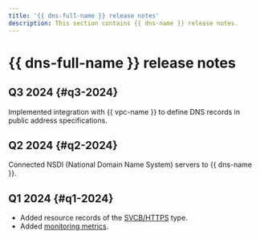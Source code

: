 ```yaml
---
title: '{{ dns-full-name }} release notes'
description: This section contains {{ dns-name }} release notes.
---
```


# {{ dns-full-name }} release notes

## Q3 2024 {#q3-2024}

Implemented integration with {{ vpc-name }} to define DNS records in public address specifications.

## Q2 2024 {#q2-2024}

Connected NSDI (National Domain Name System) servers to {{ dns-name }}.

## Q1 2024 {#q1-2024}

* Added resource records of the [SVCB/HTTPS](./concepts/resource-record.md#svcb-and-https-svcb-https) type.
* Added [monitoring metrics](./metrics.md).

